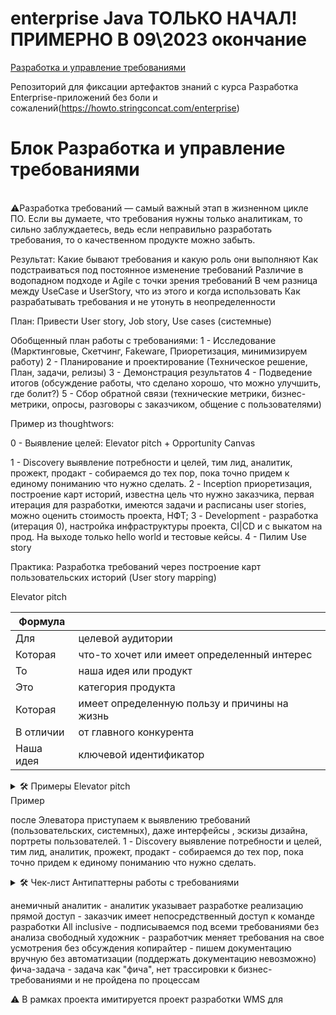 # enterprise Java ТОЛЬКО НАЧАЛ! ПРИМЕРНО В 09\2023 окончание

[Разработка и управление требованиями](#блок-разработка-и-управление-требованиями)

Репозиторий для фиксации артефактов знаний с курса Разработка Enterprise-приложений без боли и сожалений(https://howto.stringconcat.com/enterprise)

# Блок Разработка и управление требованиями
</br>
⚠️Разработка требований — самый важный этап в жизненном цикле ПО. Если вы думаете, что требования нужны только аналитикам, то сильно заблуждаетесь, ведь если неправильно разработать требования, то о качественном продукте можно забыть.

Результат:
Какие бывают требования и какую роль они выполняют
Как подстраиваться под постоянное изменение требований
Различие в водопадном подходе и Agile с точки зрения требований
В чем разница между UseCase и UserStory, что из этого и когда использовать
Как разрабатывать требования и не утонуть в неопределенности

План:
Привести User story, Job story, Use cases (системные)

Обобщенный план работы с требованиями:
1 - Исследование (Марктинговые, Скетчинг, Fakeware, Приоретизация, минимизируем работу)
2 - Планирование и проектирование (Техническое решение, План, задачи, релизы)
3 - Демонстрация результатов
4 - Подведение итогов (обсуждение работы, что сделано хорошо, что можно улучшить, где болит?)
5 - Сбор обратной связи (технические метрики, бизнес-метрики, опросы, разговоры с заказчиком, общение с пользователями)

Пример из thoughtwors:

0 - Выявление целей: Elevator pitch + Opportunity Canvas

1 - Discovery выявление потребности и целей, тим лид, аналитик, прожект, продакт - собираемся до тех пор, пока точно придем к единому пониманию что нужно сделать. 
2 - Inception приоретизация, построение карт историй, известна цель что нужно заказчика, первая итерация для разработки, имеются задачи и расписаны user stories, можно оценить стоимость проекта, НФТ;
3 - Development - разработка (итерация 0), настройка инфраструктуры проекта, CI|CD и с выкатом на прод. На выходе только hello world и тестовые кейсы.
4 - Пилим Use story

Практика: Разработка требований через построение карт пользовательских историй (User story mapping)

Elevator pitch

| Формула         |                  |
|--------------|------------------|
| Для          |         целевой аудитории         |
| Которая      |         что-то хочет или имеет определенный интерес         |
| То           |         наша идея или продукт         |
| Это          |      категория продукта            |
| Которая      |             имеет определенную пользу и причины на жизнь     |
| В отличии    |          от главного конкурента        |
| Наша идея    |       ключевой идентификатор           |

<details>
<summary> &#128736; Примеры Elevator pitch </summary>
| Формула         |                  | |
|--------------|------------------|---|
| Для          |         целевой аудитории         | для всех жителей Сингапура|
| Которая      |         что-то хочет или имеет определенный интерес         |планируют свадьбу, или расторжение брака (или хотят помешать браку), а также работников ЗАГСа|
| То           |         наша идея или продукт         | новый портал для операций с браками|
| Это          |      категория продукта            | |
| Которая      |             имеет определенную пользу и причины на жизнь     |станет единой точкой общения с государством|
| Которая      |             имеет определенную пользу и причины на жизнь     |снимает боловную боль с молодеженов|
| В отличии    |          от главного конкурента        |текущего портала, который вызывает гнев пользователей, </br> будет способствовать проведению торжества или расторжению брака, используя всю мощь новых каналов коммуникации и прочее |
| Наша идея    |       ключевой идентификатор           | |

Пример
| Формула         |                  | |
|--------------|------------------|---|
| Для          |         целевой аудитории         | бизнес-пользователей (менеджеров)|
| Которая      |         что-то хочет или имеет определенный интерес         |нужно быть продуктивным и в офисе и в поездках|
| То           |         наша идея или продукт         | Microsoft Surface|
| Это          |      категория продукта            | будет планшетом-трансформером |
| Которая      |             имеет определенную пользу и причины на жизнь     |легко носить и позволит быть таким же продуктивным, как и с компьютером|
| В отличии    |          от главного конкурента        | от ноутбуков, будет служить легче и удобнее в поездках |
| Наша идея    |       ключевой идентификатор           | |
</details>
Пример


после Элеватора приступаем к выявлению требований (пользовательских, системных), даже интерфейсы , эскизы дизайна, портреты пользователей.
1 - Discovery выявление потребности и целей, тим лид, аналитик, прожект, продакт - собираемся до тех пор, пока точно придем к единому пониманию что нужно сделать.

<details>
<summary> &#128736; Чек-лист Антипаттерны работы с требованиями </summary>

| Антипаттерны         |                  |
|--------------|------------------|
|    анемичный аналитик       |         целевой аудитории         | 
|    прямой доступ      |        заказчик имеет непосредственный доступ к команде  разработки         | 
|    All inclusive       |        подписываемся под всеми требованиями без анализа         |
|    свободный художник       |         разработчик меняет требования на свое усмотрения без обсуждения         | 
|    фича-задача      |        задача как "фича", нет трассировки к бизнес-требованиями и не пройдена по процессам         | 

</details>

анемичный аналитик - аналитик указывает разработке реализацию
прямой доступ - заказчик имеет непосредственный доступ к команде  разработки
All inclusive - подписываемся под всеми требованиями без анализа
свободный художник - разработчик меняет требования на свое усмотрения без обсуждения
копирайтер - пишем документацию вручную без автоматизации (поддержать документацию невозможно)
фича-задача - задача как "фича", нет трассировки к бизнес-требованиями и не пройдена по процессам




⚠️ В рамках проекта имитируется проект разработки WMS для




